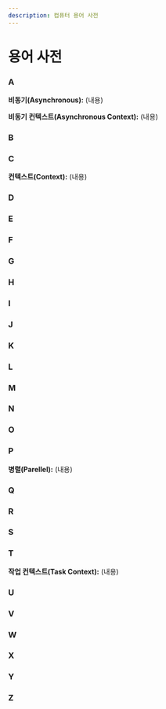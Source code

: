 ```yaml
---
description: 컴퓨터 용어 사전
---
```


# 용어 사전

### A

**비동기(Asynchronous):** (내용)

**비동기 컨텍스트(Asynchronous Context):** (내용)

### B

### C

**컨텍스트(Context):** (내용)

### D

### E

### F

### G

### H

### I

### J

### K

### L

### M

### N

### O

### P

**병렬(Parellel):** (내용)

### Q

### R

### S

### T

**작업 컨텍스트(Task Context):** (내용)

### U

### V

### W

### X

### Y

### Z

<!---->
<!--| 용어 | 해설 |-->
<!--|  -  |  -  |-->
<!--| 토큰(Token) | |-->
<!--| 표현식(Expression) | |-->
<!--| | | -->
<!--| 동기(Synchronous) | |-->
<!--| 비동기(Asynchronous) | |-->
<!--| 불변 조건(Invariants) | |-->
<!--| 데이터 경합(Data Race) |  |-->
<!--| 경쟁 조건(Race Condition) | |-->
<!--| 원자성(Atomicity) | |-->
<!--| 작업(Task) | |-->
<!--| 컨텍스트(Context) | | -->
<!--| 동시 컨텍스트(Concurrent Context) | |-->
<!--| 비동기 컨텍스트(Asynchronous Context) | |-->
<!--| 실행 컨텍스트(Execution Context) | |-->
<!--| 작업 컨텍스트(Task Context) | |-->
<!--| | |-->
